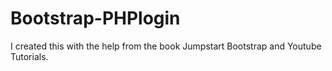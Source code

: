 # Bootstrap-PHPlogin

I created this with the help from the book Jumpstart Bootstrap and Youtube Tutorials.



